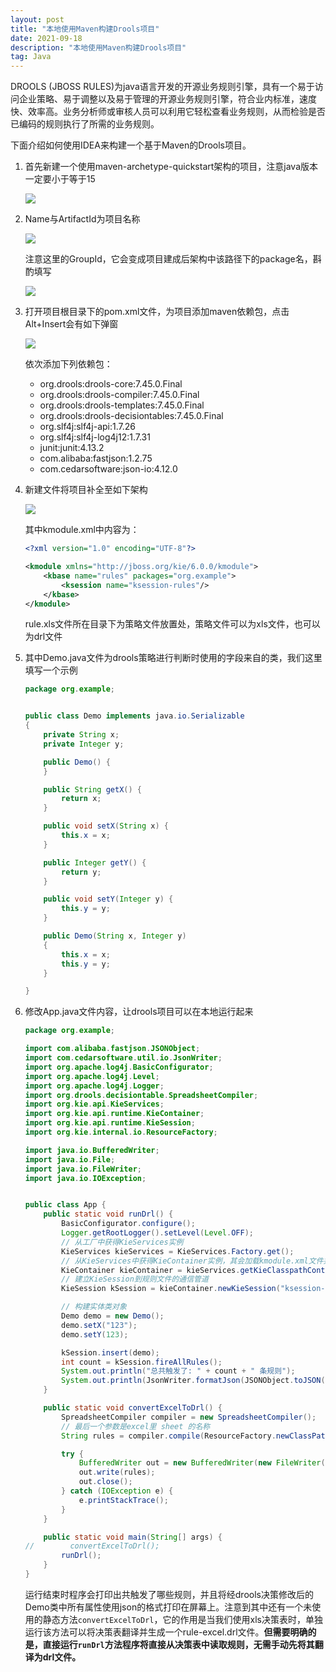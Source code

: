 ```yaml
---
layout: post
title: "本地使用Maven构建Drools项目"
date: 2021-09-18
description: "本地使用Maven构建Drools项目"
tag: Java
---
```


DROOLS (JBOSS RULES)为java语言开发的开源业务规则引擎，具有一个易于访问企业策略、易于调整以及易于管理的开源业务规则引擎，符合业内标准，速度快、效率高。业务分析师或审核人员可以利用它轻松查看业务规则，从而检验是否已编码的规则执行了所需的业务规则。

下面介绍如何使用IDEA来构建一个基于Maven的Drools项目。

1. 首先新建一个使用maven-archetype-quickstart架构的项目，注意java版本一定要小于等于15

   ![](/assets/2021-09-18-drools-with-maven-1.png)

2. Name与ArtifactId为项目名称

   ![](/assets/2021-09-18-drools-with-maven-2.png)

   注意这里的GroupId，它会变成项目建成后架构中该路径下的package名，斟酌填写

   ![](/assets/2021-09-18-drools-with-maven-3.png)

3. 打开项目根目录下的pom.xml文件，为项目添加maven依赖包，点击Alt+Insert会有如下弹窗

   ![](/assets/2021-09-18-drools-with-maven-4.png)

   依次添加下列依赖包：

   - org.drools:drools-core:7.45.0.Final
   - org.drools:drools-compiler:7.45.0.Final
   - org.drools:drools-templates:7.45.0.Final
   - org.drools:drools-decisiontables:7.45.0.Final
   - org.slf4j:slf4j-api:1.7.26
   - org.slf4j:slf4j-log4j12:1.7.31
   - junit:junit:4.13.2
   - com.alibaba:fastjson:1.2.75
   - com.cedarsoftware:json-io:4.12.0

4. 新建文件将项目补全至如下架构

   ![](/assets/2021-09-18-drools-with-maven-5.png)

   其中kmodule.xml中内容为：

   ```xml
   <?xml version="1.0" encoding="UTF-8"?>

   <kmodule xmlns="http://jboss.org/kie/6.0.0/kmodule">
       <kbase name="rules" packages="org.example">
           <ksession name="ksession-rules"/>
       </kbase>
   </kmodule>
   ```

   rule.xls文件所在目录下为策略文件放置处，策略文件可以为xls文件，也可以为drl文件

5. 其中Demo.java文件为drools策略进行判断时使用的字段来自的类，我们这里填写一个示例

   ```java
   package org.example;


   public class Demo implements java.io.Serializable
   {
       private String x;
       private Integer y;

       public Demo() {
       }

       public String getX() {
           return x;
       }

       public void setX(String x) {
           this.x = x;
       }

       public Integer getY() {
           return y;
       }

       public void setY(Integer y) {
           this.y = y;
       }

       public Demo(String x, Integer y)
       {
           this.x = x;
           this.y = y;
       }

   }
   ```

6. 修改App.java文件内容，让drools项目可以在本地运行起来

   ```java
   package org.example;

   import com.alibaba.fastjson.JSONObject;
   import com.cedarsoftware.util.io.JsonWriter;
   import org.apache.log4j.BasicConfigurator;
   import org.apache.log4j.Level;
   import org.apache.log4j.Logger;
   import org.drools.decisiontable.SpreadsheetCompiler;
   import org.kie.api.KieServices;
   import org.kie.api.runtime.KieContainer;
   import org.kie.api.runtime.KieSession;
   import org.kie.internal.io.ResourceFactory;

   import java.io.BufferedWriter;
   import java.io.File;
   import java.io.FileWriter;
   import java.io.IOException;


   public class App {
       public static void runDrl() {
           BasicConfigurator.configure();
           Logger.getRootLogger().setLevel(Level.OFF);
           // 从工厂中获得KieServices实例
           KieServices kieServices = KieServices.Factory.get();
           // 从KieServices中获得KieContainer实例，其会加载kmodule.xml文件并load规则文件
           KieContainer kieContainer = kieServices.getKieClasspathContainer();
           // 建立KieSession到规则文件的通信管道
           KieSession kSession = kieContainer.newKieSession("ksession-rules");

           // 构建实体类对象
           Demo demo = new Demo();
           demo.setX("123");
           demo.setY(123);

           kSession.insert(demo);
           int count = kSession.fireAllRules();
           System.out.println("总共触发了: " + count + " 条规则");
           System.out.println(JsonWriter.formatJson(JSONObject.toJSON(demo).toString()));
       }

       public static void convertExcelToDrl() {
           SpreadsheetCompiler compiler = new SpreadsheetCompiler();
           // 最后一个参数是excel里 sheet 的名称
           String rules = compiler.compile(ResourceFactory.newClassPathResource("org.example" + File.separator + "rule.xls", "UTF-8"), "Sheet1");

           try {
               BufferedWriter out = new BufferedWriter(new FileWriter("src/main/resources/org.example/rule-excel.drl"));
               out.write(rules);
               out.close();
           } catch (IOException e) {
               e.printStackTrace();
           }
       }

       public static void main(String[] args) {
   //        convertExcelToDrl();
           runDrl();
       }
   }
   ```

   运行结束时程序会打印出共触发了哪些规则，并且将经drools决策修改后的Demo类中所有属性使用json的格式打印在屏幕上。注意到其中还有一个未使用的静态方法`convertExcelToDrl`，它的作用是当我们使用xls决策表时，单独运行该方法可以将决策表翻译并生成一个rule-excel.drl文件。**但需要明确的是，直接运行`runDrl`方法程序将直接从决策表中读取规则，无需手动先将其翻译为drl文件。**

